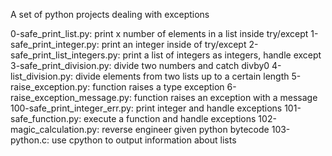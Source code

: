 A set of python projects dealing with exceptions

0-safe_print_list.py: print x number of elements in a list inside try/except
1-safe_print_integer.py: print an integer inside of try/except
2-safe_print_list_integers.py: print a list of integers as integers, handle except
3-safe_print_division.py: divide two numbers and catch divby0
4-list_division.py: divide elements from two lists up to a certain length
5-raise_exception.py: function raises a type exception
6-raise_exception_message.py: function raises an exception with a message
100-safe_print_integer_err.py: print integer and handle exceptions
101-safe_function.py: execute a function and handle exceptions
102-magic_calculation.py: reverse engineer given python bytecode
103-python.c: use cpython to output information about lists

